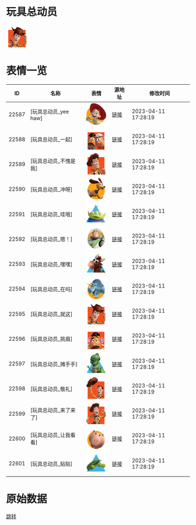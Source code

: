 # 玩具总动员

<img src="./cover.png" height="60" alt="cover" />

# 表情一览

|ID|名称|表情|源地址|修改时间|
|----|----|----|----|----|
|22587|[玩具总动员_yee haw]|<img src="./pic/022587_%5B玩具总动员_yee haw%5D.png" height="60" alt="yee haw"/>|[链接](https://i0.hdslb.com/bfs/emote/a444dd4ab9548f16c98e587416ca1fa4bcd15916.png)|2023-04-11 17:28:19|
|22588|[玩具总动员_一起]|<img src="./pic/022588_%5B玩具总动员_一起%5D.png" height="60" alt="一起"/>|[链接](https://i0.hdslb.com/bfs/emote/b5e64863dcb4f048362eadd98c116217148e887f.png)|2023-04-11 17:28:19|
|22589|[玩具总动员_不愧是我]|<img src="./pic/022589_%5B玩具总动员_不愧是我%5D.png" height="60" alt="不愧是我"/>|[链接](https://i0.hdslb.com/bfs/emote/c11240da1a1a2e8dd825a384b20c51573e2cdf2e.png)|2023-04-11 17:28:19|
|22590|[玩具总动员_冲呀]|<img src="./pic/022590_%5B玩具总动员_冲呀%5D.png" height="60" alt="冲呀"/>|[链接](https://i0.hdslb.com/bfs/emote/e3d07da970a5eff0a81a5d0374f05bde055eff30.png)|2023-04-11 17:28:19|
|22591|[玩具总动员_哇哦]|<img src="./pic/022591_%5B玩具总动员_哇哦%5D.png" height="60" alt="哇哦"/>|[链接](https://i0.hdslb.com/bfs/emote/d2d84b2debe24f1b5e349310aece73d03c98d6f6.png)|2023-04-11 17:28:19|
|22592|[玩具总动员_嗯！]|<img src="./pic/022592_%5B玩具总动员_嗯！%5D.png" height="60" alt="嗯！"/>|[链接](https://i0.hdslb.com/bfs/emote/22fb9fa8756d955faade7e1fb2e1cbc19caaa2a3.png)|2023-04-11 17:28:19|
|22593|[玩具总动员_嘿嘿]|<img src="./pic/022593_%5B玩具总动员_嘿嘿%5D.png" height="60" alt="嘿嘿"/>|[链接](https://i0.hdslb.com/bfs/emote/ff2d646b64fcf292d7db872215b2e225064f7bf1.png)|2023-04-11 17:28:19|
|22594|[玩具总动员_在吗]|<img src="./pic/022594_%5B玩具总动员_在吗%5D.png" height="60" alt="在吗"/>|[链接](https://i0.hdslb.com/bfs/emote/5275b24d0baa70c93aef8c787f5df86ba526c576.png)|2023-04-11 17:28:19|
|22595|[玩具总动员_就这]|<img src="./pic/022595_%5B玩具总动员_就这%5D.png" height="60" alt="就这"/>|[链接](https://i0.hdslb.com/bfs/emote/0e69b061a025309d4e3faec874083b2cba558023.png)|2023-04-11 17:28:19|
|22596|[玩具总动员_挑眉]|<img src="./pic/022596_%5B玩具总动员_挑眉%5D.png" height="60" alt="挑眉"/>|[链接](https://i0.hdslb.com/bfs/emote/22684768495acf95dbefff79e54592810326f635.png)|2023-04-11 17:28:19|
|22597|[玩具总动员_摊手手]|<img src="./pic/022597_%5B玩具总动员_摊手手%5D.png" height="60" alt="摊手手"/>|[链接](https://i0.hdslb.com/bfs/emote/264c90e192386334a5615ca3d1d742e015963738.png)|2023-04-11 17:28:19|
|22598|[玩具总动员_敬礼]|<img src="./pic/022598_%5B玩具总动员_敬礼%5D.png" height="60" alt="敬礼"/>|[链接](https://i0.hdslb.com/bfs/emote/e98a8c61c77147349491ca5c70d1894b044ae214.png)|2023-04-11 17:28:19|
|22599|[玩具总动员_来了来了]|<img src="./pic/022599_%5B玩具总动员_来了来了%5D.png" height="60" alt="来了来了"/>|[链接](https://i0.hdslb.com/bfs/emote/a5b5713872eb2a68a5c4723631d41de0f2971908.png)|2023-04-11 17:28:19|
|22600|[玩具总动员_让我看看]|<img src="./pic/022600_%5B玩具总动员_让我看看%5D.png" height="60" alt="让我看看"/>|[链接](https://i0.hdslb.com/bfs/emote/618e1c0703090ffe6b5a498d9edfc0812ba171e8.png)|2023-04-11 17:28:19|
|22601|[玩具总动员_贴贴]|<img src="./pic/022601_%5B玩具总动员_贴贴%5D.png" height="60" alt="贴贴"/>|[链接](https://i0.hdslb.com/bfs/emote/3f16f15d258c6298844bcf55882c636037733302.png)|2023-04-11 17:28:19|

# 原始数据

[跳转](./raw.json)

